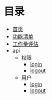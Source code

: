 # 目录

- [首页](README.md)
- [功能清单](requirements/functions.md)
- [工作量评估](project/person-days.md)
- api
  - 权限
    - [login](api/auth/login.md)
    - [logout](api/auth/logout.md)
  - 用户
    - [login](api/auth/login.md)
    - [logout](api/auth/logout.md)

